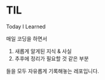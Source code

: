 # TIL

Today I Learned

매일 코딩을 하면서

1. 새롭게 알게된 지식 & 사실
2. 추후에 정리가 필요할 것 같은 부분

들을 모두 자유롭게 기록해놓는 레포입니다.
